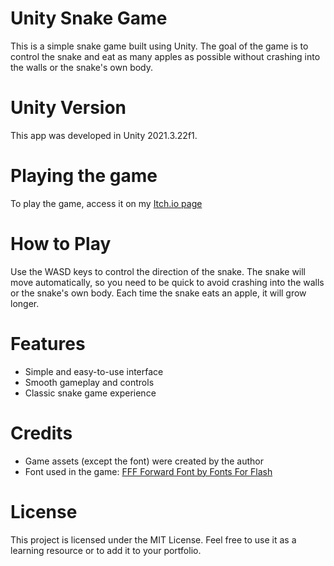 # Unity Snake Game
This is a simple snake game built using Unity. The goal of the game is to control the snake and eat as many apples as possible without crashing into the walls or the snake's own body.

# Unity Version
This app was developed in Unity 2021.3.22f1.

# Playing the game
To play the game, access it on my [Itch.io page](https://lucas-efeito.itch.io/snake-game)

# How to Play
Use the WASD keys to control the direction of the snake. The snake will move automatically, so you need to be quick to avoid crashing into the walls or the snake's own body. Each time the snake eats an apple, it will grow longer.

# Features
 - Simple and easy-to-use interface
 - Smooth gameplay and controls
 - Classic snake game experience

# Credits
 - Game assets (except the font) were created by the author
 - Font used in the game: [FFF Forward Font by Fonts For Flash](https://www.1001fonts.com/fff-forward-font.html)

# License
This project is licensed under the MIT License. Feel free to use it as a learning resource or to add it to your portfolio.
